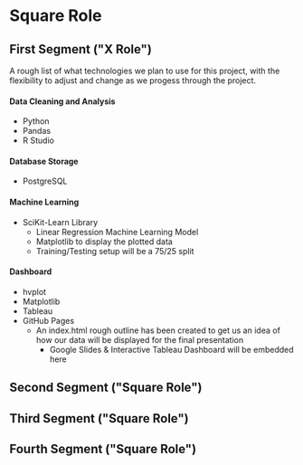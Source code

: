 # Square Role

## First Segment ("X Role")

A rough list of what technologies we plan to use for this project, with the flexibility to adjust and change as we progess through the project.

#### Data Cleaning and Analysis

- Python
- Pandas
- R Studio

#### Database Storage

- PostgreSQL

#### Machine Learning

- SciKit-Learn Library
  - Linear Regression Machine Learning Model
  - Matplotlib to display the plotted data
  - Training/Testing setup will be a 75/25 split

#### Dashboard

- hvplot
- Matplotlib
- Tableau
- GitHub Pages
  - An index.html rough outline has been created to get us an idea of how our data will be displayed for the final presentation
    - Google Slides & Interactive Tableau Dashboard will be embedded here

## Second Segment ("Square Role")



## Third Segment ("Square Role")



## Fourth Segment ("Square Role")

